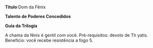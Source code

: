 **Titulo**:Dom da Fênix

**Talento de Poderes Concedidos**

**Guia da Trilogia**

 A chama da fênix é gentil com você. Pré-requisitos: devoto de Th yatis. Benefício: você recebe resistência a fogo 5.